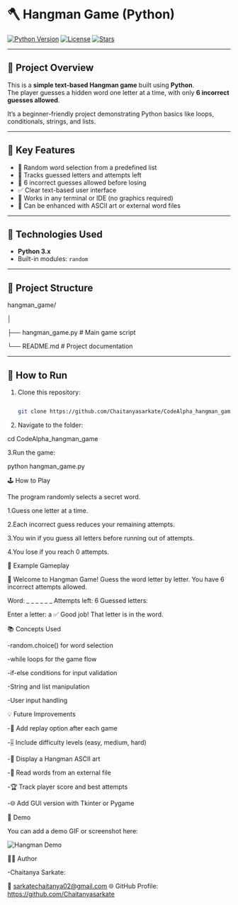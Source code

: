 # 🪓 Hangman Game (Python)

[![Python Version](https://img.shields.io/badge/python-3.x-blue)](https://www.python.org/)
[![License](https://img.shields.io/badge/license-MIT-green)](LICENSE)
[![Stars](https://img.shields.io/github/stars/Chaitanyasarkate/CodeAlpha_hangman_game?style=social)](https://github.com/Chaitanyasarkate/CodeAlpha_hangman_game/stargazers)

---

## 🎯 Project Overview
This is a **simple text-based Hangman game** built using **Python**.  
The player guesses a hidden word one letter at a time, with only **6 incorrect guesses allowed**.  

It’s a beginner-friendly project demonstrating Python basics like loops, conditionals, strings, and lists.

---

## 🧠 Key Features
- 🎲 Random word selection from a predefined list  
- 📝 Tracks guessed letters and attempts left  
- 🚫 6 incorrect guesses allowed before losing  
- ✅ Clear text-based user interface  
- 🔁 Works in any terminal or IDE (no graphics required)  
- 🎨 Can be enhanced with ASCII art or external word files  

---

## 🧰 Technologies Used
- **Python 3.x**  
- Built-in modules: `random`

---

## 📂 Project Structure
hangman_game/

│

├── hangman_game.py       # Main game script

└── README.md             # Project documentation


---

## 🚀 How to Run
1. Clone this repository:
   
   ```bash
   
   git clone https://github.com/Chaitanyasarkate/CodeAlpha_hangman_game.git

3. Navigate to the folder:
   
cd CodeAlpha_hangman_game

3.Run the game:

python hangman_game.py


🕹️ How to Play

The program randomly selects a secret word.

1.Guess one letter at a time.

2.Each incorrect guess reduces your remaining attempts.

3.You win if you guess all letters before running out of attempts.

4.You lose if you reach 0 attempts.


🧩 Example Gameplay

🎯 Welcome to Hangman Game!
Guess the word letter by letter.
You have 6 incorrect attempts allowed.

Word:  _ _ _ _ _ _
Attempts left: 6
Guessed letters: 

Enter a letter: a
✅ Good job! That letter is in the word.

📚 Concepts Used

-random.choice() for word selection

-while loops for the game flow

-if-else conditions for input validation

-String and list manipulation

-User input handling


💡 Future Improvements

-🔄 Add replay option after each game

-🎚️ Include difficulty levels (easy, medium, hard)

-🎨 Display a Hangman ASCII art

-📂 Read words from an external file

-🏆 Track player score and best attempts

-🌐 Add GUI version with Tkinter or Pygame


📸 Demo

You can add a demo GIF or screenshot here:

![Hangman Demo](<img width="1366" height="768" alt="Screenshot (102)" src="https://github.com/user-attachments/assets/eddd0dce-7636-4dc5-a657-97e524aa8e33" />
)

👨‍💻 Author

-Chaitanya Sarkate:

📧 sarkatechaitanya02@gmail.com
🌐 GitHub Profile: https://github.com/Chaitanyasarkate



